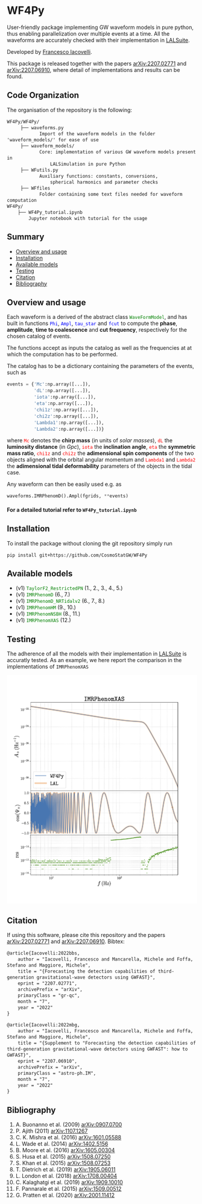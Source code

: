 # WF4Py
User-friendly package implementing GW waveform models in pure python, thus enabling parallelization over multiple events at a time. All the waveforms are accurately checked with their implementation in [LALSuite](<https://git.ligo.org/lscsoft/lalsuite>).

Developed by [Francesco Iacovelli](<https://github.com/FrancescoIacovelli>).

This package is released together with the papers [arXiv:2207.02771](<https://arxiv.org/abs/2207.02771>) and [arXiv:2207.06910](<https://arxiv.org/abs/2207.06910>), where detail of implementations and results can be found.

## Code Organization
The organisation of the repository is the following:

```
WF4Py/WF4Py/
     ├── waveforms.py
            Import of the waveform models in the folder 'waveform_models/' for ease of use
     ├── waveform_models/
         	Core: implementation of various GW waveform models present in
				LALSimulation in pure Python
     ├── WFutils.py
			Auxiliary functions: constants, conversions,
				spherical harmonics and parameter checks
     ├── WFfiles
    		Folder containing some text files needed for waveform computation
WF4Py/
	├── WF4Py_tutorial.ipynb
		Jupyter notebook with tutorial for the usage

```		

## Summary

* [Overview and usage](https://github.com/CosmoStatGW/WF4Py#Overview-and-usage)
* [Installation](https://github.com/CosmoStatGW/WF4Py#Installation)
* [Available models](https://github.com/CosmoStatGW/WF4Py#Available-models)
* [Testing](https://github.com/CosmoStatGW/WF4Py#Testing)
* [Citation](https://github.com/CosmoStatGW/WF4Py#Citation)
* [Bibliography](https://github.com/CosmoStatGW/WF4Py#Bibliography)

## Overview and usage
Each waveform is a derived of the abstract class <span style="color:green">```WaveFormModel```</span>, and has built in functions <span style="color:blue">```Phi```</span>, <span style="color:blue">```Ampl```</span>, <span style="color:blue">```tau_star```</span> and <span style="color:blue">```fcut```</span> to compute the **phase**, **amplitude**, **time to coalescence** and **cut frequency**, respectively for the chosen catalog of events.

The functions accept as inputs the catalog as well as the frequencies at at which the computation has to be performed.

The catalog has to be a dictionary containing the parameters of the events, such as

```python
events = {'Mc':np.array([...]),
          'dL':np.array([...]),
          'iota':np.array([...]),
          'eta':np.array([...]),
          'chi1z':np.array([...]),
          'chi2z':np.array([...]),
          'Lambda1':np.array([...]),
          'Lambda2':np.array([...])}
```
where <span style="color:red">```Mc```</span> denotes the **chirp mass** (in units of *solar masses*), <span style="color:red">```dL```</span> the **luminosity distance** (in *Gpc*), <span style="color:red">```iota```</span> the **inclination angle**, <span style="color:red">```eta```</span> the **symmetric mass ratio**, <span style="color:red">```chi1z```</span> and <span style="color:red">```chi2z```</span> the **adimensional spin components** of the two objects aligned with the orbital angular momentum and <span style="color:red">```Lambda1```</span> and <span style="color:red"> ```Lambda2```</span> the **adimensional tidal deformability** parameters of the objects in the tidal case.

Any waveform can then be easily used e.g. as

```python
waveforms.IMRPhenomD().Ampl(fgrids, **events)
```

#### For a detailed tutorial refer to ```WF4Py_tutorial.ipynb```

## Installation
To install the package without cloning the git repository simply run

```
pip install git+https://github.com/CosmoStatGW/WF4Py
```
## Available models
* (v1) <span style="color:green">```TaylorF2_RestrictedPN```</span> (1., 2., 3., 4., 5.)
* (v1) <span style="color:green">```IMRPhenomD```</span> (6., 7.)
* (v1) <span style="color:green">```IMRPhenomD_NRTidalv2```</span> (6., 7., 8.)
* (v1) <span style="color:green">```IMRPhenomHM```</span> (9., 10.)
* (v1) <span style="color:green">```IMRPhenomNSBH```</span> (8., 11.)
* (v1) <span style="color:green">```IMRPhenomXAS```</span> (12.)

## Testing
The adherence of all the models with their implementation in [LALSuite](<https://git.ligo.org/lscsoft/lalsuite>) is accuratly tested. As an example, we here report the comparison in the implementations of ```IMRPhenomXAS```

![alt text](<https://github.com/CosmoStatGW/WF4Py/blob/master/IMRPhenomXAS_Comparison.png>)

## Citation
If using this software, please cite this repository and the papers [arXiv:2207.02771](<https://arxiv.org/abs/2207.02771>) and [arXiv:2207.06910](<https://arxiv.org/abs/2207.06910>). Bibtex:

```
@article{Iacovelli:2022bbs,
    author = "Iacovelli, Francesco and Mancarella, Michele and Foffa, Stefano and Maggiore, Michele",
    title = "{Forecasting the detection capabilities of third-generation gravitational-wave detectors using GWFAST}",
    eprint = "2207.02771",
    archivePrefix = "arXiv",
    primaryClass = "gr-qc",
    month = "7",
    year = "2022"
}
```

```
@article{Iacovelli:2022mbg,
    author = "Iacovelli, Francesco and Mancarella, Michele and Foffa, Stefano and Maggiore, Michele",
    title = "{Supplement to "Forecasting the detection capabilities of third-generation gravitational-wave detectors using GWFAST": how to GWFAST}",
    eprint = "2207.06910",
    archivePrefix = "arXiv",
    primaryClass = "astro-ph.IM",
    month = "7",
    year = "2022"
}
```

## Bibliography  
1. A. Buonanno et al. (2009) [arXiv:0907.0700](<https://arxiv.org/abs/0907.0700>)
2. P. Ajith (2011) [arXiv:1107.1267](<https://arxiv.org/abs/1107.1267>)
3. C. K. Mishra et al. (2016) [arXiv:1601.05588](<https://arxiv.org/abs/1601.05588>)
4. L. Wade et al. (2014) [arXiv:1402.5156](<https://arxiv.org/abs/1402.5156>)
5. B. Moore et al. (2016) [arXiv:1605.00304](<https://arxiv.org/abs/1605.00304>)
6. S. Husa et al. (2015) [arXiv:1508.07250](<https://arxiv.org/abs/1508.07250>)
7. S. Khan et al. (2015) [arXiv:1508.07253](<https://arxiv.org/abs/1508.07253>)
8. T. Dietrich et al. (2019) [arXiv:1905.06011](<https://arxiv.org/abs/1905.06011>)
9. L. London et al. (2018) [arXiv:1708.00404](<https://arxiv.org/abs/1708.00404>)
10. C. Kalaghatgi et al. (2019) [arXiv:1909.10010](<https://arxiv.org/abs/1909.10010>)
11. F. Pannarale et al. (2015) [arXiv:1509.00512](<https://arxiv.org/abs/1509.00512>)
12. G. Pratten et al. (2020) [arXiv:2001.11412](https://arxiv.org/abs/2001.11412)
